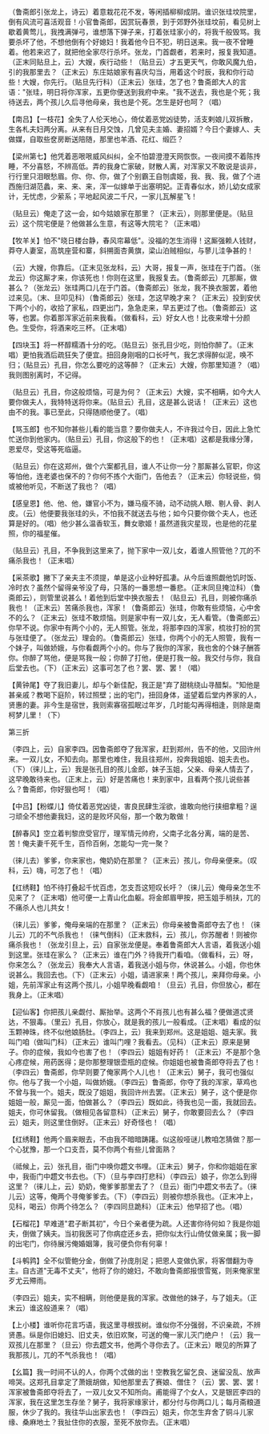 <!-- { "loadSidebar": true } -->
（鲁斋郎引张龙上，诗云）着意栽花花不发，等闲插柳柳成阴。谁识张珪坟院里，倒有风流可喜活观音！小官鲁斋郎，因赏玩春景，到于郊野外张珪坟前，看见树上歇着黄莺儿，我拽满弹弓，谁想落下弹子来，打着张珪家小的，将我千般毁骂。我要杀坏了他，不想他倒有个好媳妇！我着他今日不犯，明日送来。我一夜不曾睡着。他若来迟了，就把他全家尽行杀坏。张龙，门首觑者，若来时，报复我知道。（正末同贴旦上，云）大嫂，疾行动些！（贴旦云）才五更天气，你敢风魔九伯，引的我那里去？（正末云）东庄姑娘家有喜庆勾当，用着这个时辰，我和你行动些！大嫂，你先行。（贴旦先行科）（正末云）张珪，怎了也？鲁斋郎大人的言语："张珪，明日将你浑家，五更你便送到我府中来。"我不送去，我也是个死；我待送去，两个孩儿久后寻他母亲，我也是个死。怎生是好也呵？（唱）

【南吕】【一枝花】全失了人伦天地心，倚仗着恶党凶徒势，活支剌娘儿双拆散，生各札夫妇两分离。从来有日月交蚀，几曾见夫主婚、妻招婿？今日个妻嫁人、夫做媒，自取些奁房断送陪随，那里也羊酒、花红、缎匹？

【梁州第七】他凭着恶哏哏威风纠纠，全不怕碧澄澄天网恢恢。一夜间摸不着陈抟睡，不分喜怒，不辨高低。弄的我身亡家破，财散人离，对浑家又不敢说是谈非，行行里只泪眼愁眉。你、你、你，做了个别霸王自刎虞姬，我、我、我，做了个进西施归湖范蠡，来、来、来，浑一似嫁单于出塞明妃。正青春似水，娇儿幼女成家计，无忧虑，少萦系；平地起风波二千尺，一家儿瓦解星飞！

（贴旦云）俺走了这一会，如今姑娘家在那里？（正末云），则那里便是。（贴旦云）这个院宅便是？他做甚么生意，有这等大院宅？（正末唱）

【牧羊关】怕不"晓日楼台静，春风帘幕低"。没福的怎生消得！这厮强赖人钱财，莽夺人妻室，高筑座营和寨，斜搠面杏黄旗，梁山泊贼相似，与蓼儿洼争甚的！

（云）大嫂，你靠后。（正末见张龙科，云）大哥，报复一声，张珪在于门首。（张龙云）你这厮才来，你该死也！你则在这里，我报复去。（鲁斋郎云）兀那厮，做甚么？（张龙云）张珪两口儿在于门首。（鲁斋郎云）张龙，我不换衣服罢，着他过来见。（末、旦叩见科）（鲁斋郎云）张珪，怎这早晚才来？（正末云）投到安伏下两个小的，收拾了家私，四更出门，急急走来，早五更过了也。（鲁斋郎云）这等，也罢。你着那浑家近前来我看。（做看科，云）好女人也！比夜来增十分颜色。生受你，将酒来吃三杯。（正末唱）

【四块玉】将一杯醇糯酒十分的吃。（贴旦云）张孔目少吃，则怕你醉了。（正末唱）更怕我酒后疏狂失了便宜。扭回身刚咽的口长吁气，我乞求得醉似泥，唤不归；（贴旦云）孔目，你怎么要吃的这等醉？（正末云）大嫂，你那里知道？（唱）我则图别离时，不记得。

（贴旦云）孔目，你这般烦恼，可是为何？（正末云）大嫂，实不相瞒，如今大人要你做夫人，我特特送将你来。（贴旦云）孔目，这是甚么说话！（正末云）这也由不的我。事已至此，只得随顺他便了。（唱）

【骂玉郎】也不知你甚些儿看的能当意？要你做夫人，不许我过今日，因此上急忙忙送你到他家内。（贴旦云）孔目，你这般下的也！（正末唱）这都是我缘分薄，恩爱尽，受这等死临逼。

（贴旦云）你在这郑州，做个六案都孔目，谁人不让你一分？那厮甚么官职，你这等怕他，连老婆也保不的？你何不拣个大衙门，告他去？（正末云）你轻说些，倘或被他听见，不断送了我也？（唱）

【感皇恩】他、他、他，嫌官小不为，嫌马瘦不骑，动不动挑人眼、剔人骨、剥人皮。（云）他便要我张珪的头，不怕我不就送去与他；如今只要你做个夫人，也还算是好的。（唱）他少甚么温香软玉，舞女歌姬！虽然道我灾星现，也是他的花星照，你的福星催。

（贴旦云）孔目，不争我到这里来了，抛下家中一双儿女，着谁人照管他？兀的不痛杀我也！（正末唱）

【采茶歌】撇下了亲夫主不须提，单是这小业种好孤凄。从今后谁照觑他饥时饭、冷时衣？虽然个留得亲爷没了母，只落的一番思想一番悲。（正末同旦掩泣科）（鲁斋郎云），则管里说甚么！着他到后堂中换衣服去！（贴旦云）孔目，则被你痛杀我也！（正末云）苦痛杀我也，浑家！（鲁斋郎云）张珪，你敢有些烦恼，心中舍不的么？（正末云）张珪不敢烦恼。则是家中有一双儿女，无人看管。（鲁斋郎云）你早不说。你家中有两个小的，无人照管。张龙，将那李四的浑家，梳妆打扮的赏与张珪便了。（张龙云）理会的。（鲁斋郎云）张珪，你两个小的无人照管，我有一个妹子，叫做娇娥，与你看觑两个小的。你与了我你的浑家，我也舍的个妹子酬答你。你醉了骂他，便是骂我一般；你醉了打他，便是打我一般。我交付与你，我自后堂去也。（下）（正末云）这事可怎了也？罢、罢、罢！（唱）

【黄钟尾】夺了我旧妻儿，却与个新佳配，我正是"弃了甜桃绕山寻醋梨。"知他是甚亲戚？教喝下庭阶，转过照壁；出的宅门，扭回身体，遥望着后堂内养家的人，贤惠的妻。非今生是宿世，我则索寡宿孤眠过年岁，几时能勾再得相逢，则除是南柯梦儿里！（下）

第三折

（李四上，云）自家李四。因鲁斋郎夺了我浑家，赶到郑州，告不的他，又回许州来。一双儿女，不知去向。那里也难住，我且往郑州，投奔我姐姐、姐夫去也。（下）（徕儿上，云）我是张孔目的孩儿金郎，妹子玉姐，父亲、母亲人情去了，这早晚敢待来也。（正末上，云）好是苦痛也！来到家中，且看两个孩儿说些甚么？鲁斋郎，你好狠也呵！（唱）

【中吕】【粉蝶儿】倚仗着恶党凶徒，害良民肆生淫欲，谁敢向他行挟细拿粗？逞刁顽全不想他妻我妇，这的是败坏风俗，那一个敢为敢做！

【醉春风】空立着判黎庶受官厅，理军情元帅府，父南子北各分离，端的是苦、苦！俺夫妻千死千生，百伶百俐，怎能勾一完一聚？

（徕儿去）爹爹，你来家也，俺奶奶在那里？（正末云）孩儿，你母亲便来。（叹科，云）嗨，可怎了也！（唱）

【红绣鞋】怕不待打叠起千忧百虑，怎支吾这短叹长吁？（徕儿云）俺母亲怎生不见来了？（正末唱）他可便一上青山化血躯。将金郎眉甲按，把玉姐手梢扶，兀的不痛杀人也儿共女！

（徕儿云）爹爹，俺母亲端的在那里？（正末云）你母亲被鲁斋郎夺去了也！（徕儿云）兀的不气杀我也！（徕气倒科）（正末救科，云）孩儿，你苏醒者！则被你痛杀我也！（张龙引旦上，云）自家张龙便是。奉着鲁斋郎大人言语，着我送小姐到这里。张珪在家么？（正末云）谁在门外？待我开门看咱。（做看科，云）呀，你来怎么？（张龙云）我奉大人言语，着我送小姐与你，休说甚么。小姐，你也休说甚么。我回去也。（下）（正末云）小姐，请进家来！两个孩儿，来拜你母亲。小姐，先前浑家止有这两个孩儿，小姐早晚看觑咱！（旦云）孔目，你但放心，都在我身上。（正末唱）

【迎仙客】你把孩儿亲觑付、厮抬举。这两个不肖孩儿也有甚么福？便做道忒贤达，不狠毒。（里云）孔目，你放心，就是我的孩儿一般看成。（正末唱）看成的似玉颗神珠，终不似他娘肠肚。（李四上，云）我来到郑州。这是姐姐、姐夫家。我叫门咱（做叫门科）（正末云）谁叫门哩？我看去。（见科）（正末云）原来是舅子。你的症候，我如今也害了也！（李四云）姐姐有好药！（正末云）不是那个急心疼症候，用药医得；是你那整理银壶瓶的症候。你姐姐也被鲁斋郎夺将去了也！（李四云）鲁斋郎，你早则要了俺家两个人儿也！（正末云）舅子，我可也强似你。他与了我一个小姐，叫做娇娥。（李四云）鲁斋郎，你夺了我的浑家，草鸡也不曾与我一个。姐夫，既没了姐姐，我回许州去罢。（正末云）舅子，这个便是你姐姐一般，厮见一面，怕做甚么？（李四云）既如此，待我也见一面，我就回去。姐夫，你可休留我。（做相见各留意科）（正末云）舅子，你敢要回去么？（李四云）姐夫，则这里住倒好。（正末云）好奇怪也！（唱）

【红绣鞋】他两个眉来眼去，不由我不暗暗踌躇。似这般哑谜儿教咱怎猜做？那一个心犹豫，那一个口支吾，莫不你两个有些儿曾面熟？

（祗候上，云）张孔目，衙门中唤你趱文书哩。（正末云）舅子，你和你姐姐在家中，我衙门中趱文书去也。（下）（旦与李四打悲科）（李四云）娘子，你怎么到得这里？（徕儿上，云）奶奶，俺爹爹那里去了？（旦云）衙门中趱文书去了。（徕儿云）这等，俺两个寻俺爹爹去。（下）（李四云）则被你想杀我也。（正末冲上，见科，喝云）你两个待怎么？（李四同旦跪科）（正末云）他早招了也。（唱）

【石榴花】早难道"君子断其初"，今日个亲者便为疏。人还害你待何如？我是你姐夫，倒做了姨夫。当初我医可了你病症还乡去，把你似太行山倚仗做亲属；我一脚的出宅门，你待展污俺婚姻簿，我可便负你有何辜！

【斗鹌鹑】全不似管鲍分金，倒做了孙庞刖足；把恩人变做仇家，将客僧翻为寺主。自古道"无毒不丈夫"，他将了你的媳妇，不敢向鲁斋郎报恨雪冤，则来俺家里歹尤云殢雨。

（李四云）姐夫，实不相瞒，则他便是我的浑家。改做他的妹子，与了姐夫。（正末云）谁这般道来？（唱）

【上小楼】谁听你花言巧语，我这里寻根拔树。谁似你不分强弱，不识亲疏，不辨贤愚。纵是你旧媳妇、旧丈夫，依旧欢聚，可送的俺一家儿灭门绝户！（云）我一双孩儿在那里？（旦云）你去趱文书，他两个寻你去了。（正末云）眼见的所算了我那孩儿，兀的不气杀我也！（唱）

【幺篇】我一时间不认的人，你两个忒做的出！空教我乞留乞良、迷留没乱、放声啼哭。这郑孔目拿定了萧娥胡做，知他那里去了赛娘、僧住？（云）罢、罢、罢！浑家被鲁斋郎夺将去了，一双儿女又不知所向。甫能得了个女人，又是银匠李四的浑家，我在这里怎生存坐？舅子，我将家缘家计，都分付与你两口儿；每月斋粮道服，休少了我的。我往华山出家去也！（李四云）姐夫，你怎生弃舍了铜斗儿家缘、桑麻地土？我扯住你的衣服，至死不放你去。（正末唱）

